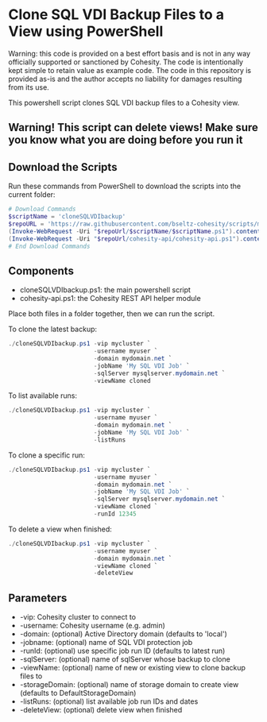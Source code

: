 # Clone SQL VDI Backup Files to a View using PowerShell

Warning: this code is provided on a best effort basis and is not in any way officially supported or sanctioned by Cohesity. The code is intentionally kept simple to retain value as example code. The code in this repository is provided as-is and the author accepts no liability for damages resulting from its use.

This powershell script clones SQL VDI backup files to a Cohesity view.

## Warning! This script can delete views! Make sure you know what you are doing before you run it

## Download the Scripts

Run these commands from PowerShell to download the scripts into the current folder:

```powershell
# Download Commands
$scriptName = 'cloneSQLVDIbackup'
$repoURL = 'https://raw.githubusercontent.com/bseltz-cohesity/scripts/master/powershell'
(Invoke-WebRequest -Uri "$repoUrl/$scriptName/$scriptName.ps1").content | Out-File "$scriptName.ps1"; (Get-Content "$scriptName.ps1") | Set-Content "$scriptName.ps1"
(Invoke-WebRequest -Uri "$repoUrl/cohesity-api/cohesity-api.ps1").content | Out-File cohesity-api.ps1; (Get-Content cohesity-api.ps1) | Set-Content cohesity-api.ps1
# End Download Commands
```

## Components

* cloneSQLVDIbackup.ps1: the main powershell script
* cohesity-api.ps1: the Cohesity REST API helper module

Place both files in a folder together, then we can run the script.

To clone the latest backup:

```powershell
./cloneSQLVDIbackup.ps1 -vip mycluster `
                        -username myuser `
                        -domain mydomain.net `
                        -jobName 'My SQL VDI Job' `
                        -sqlServer mysqlserver.mydomain.net `
                        -viewName cloned
```

To list available runs:

```powershell
./cloneSQLVDIbackup.ps1 -vip mycluster `
                        -username myuser `
                        -domain mydomain.net `
                        -jobName 'My SQL VDI Job' `
                        -listRuns
```

To clone a specific run:

```powershell
./cloneSQLVDIbackup.ps1 -vip mycluster `
                        -username myuser `
                        -domain mydomain.net `
                        -jobName 'My SQL VDI Job' `
                        -sqlServer mysqlserver.mydomain.net `
                        -viewName cloned `
                        -runId 12345
```

To delete a view when finished:

```powershell
./cloneSQLVDIbackup.ps1 -vip mycluster `
                        -username myuser `
                        -domain mydomain.net `
                        -viewName cloned `
                        -deleteView
```

## Parameters

* -vip: Cohesity cluster to connect to
* -username: Cohesity username (e.g. admin)
* -domain: (optional) Active Directory domain (defaults to 'local')
* -jobname: (optional) name of SQL VDI protection job
* -runId: (optional) use specific job run ID (defaults to latest run)
* -sqlServer: (optional) name of sqlServer whose backup to clone
* -viewName: (optional) name of new or existing view to clone backup files to
* -storageDomain: (optional) name of storage domain to create view (defaults to DefaultStorageDomain)
* -listRuns: (optional) list available job run IDs and dates
* -deleteView: (optional) delete view when finished
